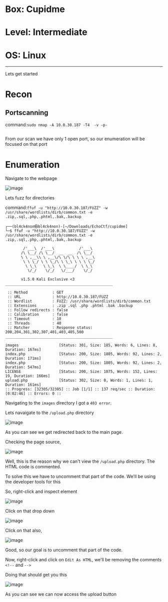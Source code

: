 # Box: Cupidme
# Level: Intermediate
# OS: Linux
<hr>

Lets get started

# Recon

## Portscanning

command:```sudo nmap -A 10.0.30.187 -T4  -v -p-```

```
```
From our scan we have only 1 open port, so our enumeration will be focused on that port




# Enumeration 

Navigate to the webpage

![image](https://github.com/BlackAnon22/BlackAnon22.github.io/assets/67879936/57455236-6563-4073-9aa1-42af759dead3)

Lets fuzz for directories

command:```ffuf -u "http://10.0.30.187/FUZZ" -w /usr/share/wordlists/dirb/common.txt -e .zip,.sql,.php,.phtml,.bak,.backup```

```
┌──(bl4ck4non㉿bl4ck4non)-[~/Downloads/EchoCtf/cupidme]
└─$ ffuf -u "http://10.0.30.187/FUZZ" -w /usr/share/wordlists/dirb/common.txt -e .zip,.sql,.php,.phtml,.bak,.backup

        /'___\  /'___\           /'___\       
       /\ \__/ /\ \__/  __  __  /\ \__/       
       \ \ ,__\\ \ ,__\/\ \/\ \ \ \ ,__\      
        \ \ \_/ \ \ \_/\ \ \_\ \ \ \ \_/      
         \ \_\   \ \_\  \ \____/  \ \_\       
          \/_/    \/_/   \/___/    \/_/       

       v1.5.0 Kali Exclusive <3
________________________________________________

 :: Method           : GET
 :: URL              : http://10.0.30.187/FUZZ
 :: Wordlist         : FUZZ: /usr/share/wordlists/dirb/common.txt
 :: Extensions       : .zip .sql .php .phtml .bak .backup 
 :: Follow redirects : false
 :: Calibration      : false
 :: Timeout          : 10
 :: Threads          : 40
 :: Matcher          : Response status: 200,204,301,302,307,401,403,405,500
________________________________________________

images                  [Status: 301, Size: 185, Words: 6, Lines: 8, Duration: 167ms]
index.php               [Status: 200, Size: 1805, Words: 92, Lines: 2, Duration: 171ms]
index.php               [Status: 200, Size: 1805, Words: 92, Lines: 2, Duration: 547ms]
LICENSE                 [Status: 200, Size: 1075, Words: 152, Lines: 19, Duration: 166ms]
upload.php              [Status: 302, Size: 0, Words: 1, Lines: 1, Duration: 161ms]
:: Progress: [32305/32305] :: Job [1/1] :: 137 req/sec :: Duration: [0:02:46] :: Errors: 0 ::
```
Navigating to the ```images``` directory I got a ```403 error```. 

Lets navaigate to the ```/upload.php``` directory

![image](https://github.com/BlackAnon22/BlackAnon22.github.io/assets/67879936/cf7c2a44-346c-4dbb-884c-3935990b6131)

As you can see we get redirected back to the main page.

Checking the page source,

![image](https://github.com/BlackAnon22/BlackAnon22.github.io/assets/67879936/9122bbbb-3a8d-4b75-b504-7420ad97032e)

Well, this is the reason why we can't view the ```/upload.php``` directory. The HTML code is commented.

To solve this we have to uncomment that part of the code. We'll be using the developer tools for this

So, right-click and inspect element

![image](https://github.com/BlackAnon22/BlackAnon22.github.io/assets/67879936/c16de178-3964-49f4-ae0a-02b2fe8912bf)

Click on that drop down

![image](https://github.com/BlackAnon22/BlackAnon22.github.io/assets/67879936/e6c40a03-3e0b-4f8b-9352-3fe8d65917a5)

Click on that also,

![image](https://github.com/BlackAnon22/BlackAnon22.github.io/assets/67879936/a65d193a-6025-4513-8004-5c1f0382600c)

Good, so our goal is to uncomment that part of the code.

Now, right-click and click on ```Edit As HTML```, we'll be removing the comments ```<!--``` and ```-->```

Doing that should get you this

![image](https://github.com/BlackAnon22/BlackAnon22.github.io/assets/67879936/76b4abc6-648f-4531-b93c-335f3fbfc383)

As you can see  we can now access the upload button














